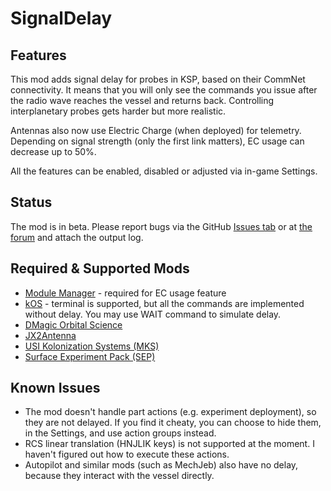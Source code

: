 # SignalDelay

## Features

This mod adds signal delay for probes in KSP, based on their CommNet connectivity. It means that you will only see the commands you issue after the radio wave reaches the vessel and returns back. Controlling interplanetary probes gets harder but more realistic.

Antennas also now use Electric Charge (when deployed) for telemetry. Depending on signal strength (only the first link matters), EC usage can decrease up to 50%.

All the features can be enabled, disabled or adjusted via in-game Settings.

## Status

The mod is in beta. Please report bugs via the GitHub [Issues tab](https://github.com/GarwelGarwel/SignalDelay/issues) or at [the forum](https://forum.kerbalspaceprogram.com/index.php?/topic/166584-13x-signal-delay-011-2017-10-24/) and attach the output log.

## Required & Supported Mods

- [Module Manager](https://github.com/sarbian/ModuleManager) - required for EC usage feature
- [kOS](https://github.com/KSP-KOS/KOS) - terminal is supported, but all the commands are implemented without delay. You may use WAIT command to simulate delay.
- [DMagic Orbital Science](https://github.com/DMagic1/Orbital-Science)
- [JX2Antenna](https://github.com/KSPSnark/JX2Antenna)
- [USI Kolonization Systems (MKS)](https://github.com/UmbraSpaceIndustries/MKS)
- [Surface Experiment Pack (SEP)](https://github.com/CobaltWolf/Surface-Experiment-Pack)

## Known Issues

- The mod doesn't handle part actions (e.g. experiment deployment), so they are not delayed. If you find it cheaty, you can choose to hide them, in the Settings, and use action groups instead.
- RCS linear translation (HNJLIK keys) is not supported at the moment. I haven't figured out how to execute these actions.
- Autopilot and similar mods (such as MechJeb) also have no delay, because they interact with the vessel directly.
